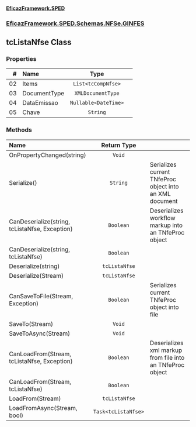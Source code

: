 #### [EficazFramework.SPED](EficazFrameworkSPED.md 'EficazFramework SPED')
### [EficazFramework.SPED.Schemas.NFSe.GINFES](EficazFramework.SPED.Schemas.NFSe.GINFES.md 'EficazFramework.SPED.Schemas.NFSe.GINFES')

## tcListaNfse Class
### Properties

| # | Name | Type | |
| ---: | :--- | :---: | :--- |
| 02 | Items | `List<tcCompNfse>` |  |
| 03 | DocumentType | `XMLDocumentType` |  |
| 04 | DataEmissao | `Nullable<DateTime>` |  |
| 05 | Chave | `String` |  |
### Methods

| Name | Return Type | |
| :--- | :---: | :--- |
| OnPropertyChanged(string) | `Void` |  |
| Serialize() | `String` | Serializes current TNfeProc object into an XML document |
| CanDeserialize(string, tcListaNfse, Exception) | `Boolean` | Deserializes workflow markup into an TNfeProc object |
| CanDeserialize(string, tcListaNfse) | `Boolean` |  |
| Deserialize(string) | `tcListaNfse` |  |
| Deserialize(Stream) | `tcListaNfse` |  |
| CanSaveToFile(Stream, Exception) | `Boolean` | Serializes current TNfeProc object into file |
| SaveTo(Stream) | `Void` |  |
| SaveToAsync(Stream) | `Void` |  |
| CanLoadFrom(Stream, tcListaNfse, Exception) | `Boolean` | Deserializes xml markup from file into an TNfeProc object |
| CanLoadFrom(Stream, tcListaNfse) | `Boolean` |  |
| LoadFrom(Stream) | `tcListaNfse` |  |
| LoadFromAsync(Stream, bool) | `Task<tcListaNfse>` |  |
